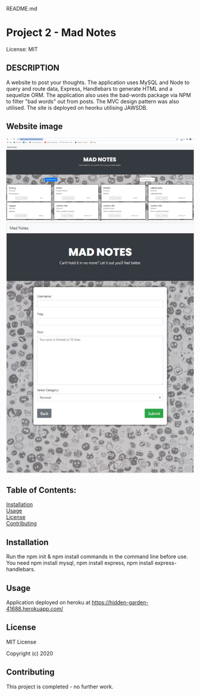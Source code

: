 README.md

# Project 2 - Mad Notes
License: MIT

## DESCRIPTION
A website to post your thoughts. The application uses MySQL and Node to query and route data, Express, Handlebars to generate HTML and a sequelize ORM. The application also uses the bad-words package via NPM to filter "bad words" out from posts. The MVC design pattern was also utilised. The site is deployed on heorku utilising JAWSDB.

## Website image 
<img src=public/assets/images/capture.JPG>
<img src=public/assets/images/capture2.JPG>

## Table of Contents:
[Installation](#installation)<br>
[Usage](#usage)<br>
[License](#license)<br>
[Contributing](#contributing)<br>


## Installation
Run the npm init & npm install commands in the command line before use. You need npm install mysql, npm install express, npm install express-handlebars.

## Usage
Application deployed on heroku at https://hidden-garden-41688.herokuapp.com/

## License
MIT License

Copyright (c) 2020

## Contributing
This project is completed - no further work.

